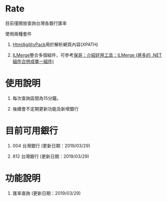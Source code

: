 # Rate

目前僅開放查詢台灣各銀行匯率


使用兩種套件

1. [HtmlAgilityPack](https://html-agility-pack.net/)用於解析網頁內容(XPATH)

2. [ILMerge](https://github.com/dotnet/ILMerge)整合多個組件，可參考[保哥：介紹好用工具：ILMerge (將多的 .NET 組件合併成單一組件)](https://blog.miniasp.com/post/2009/08/07/Useful-tool-ILMerge)


# 使用說明

1. 每次查詢區間為15分鐘。

2. 後續會不定期更新功能及新增銀行


# 目前可用銀行

1. 004 台灣銀行 (更新日期：2019/03/29)

2. 812 台灣銀行 (更新日期：2019/03/29)

# 功能說明

1. 匯率查詢 (更新日期：2019/03/29)
